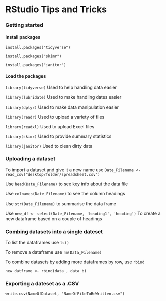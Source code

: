 # RStudio Tips and Tricks

### Getting started

#### Install packages

`install.packages("tidyverse")`

`install.packages("skimr")`

`install.packages("janitor")`

#### Load the packages

`library(tidyverse)` Used to help handling data easier

`library(lubridate)` Used to make handling dates easier

`library(dplyr)` Used to make data manipulation easier

`library(readr)` Used to upload a variety of files

`library(readxl)` Used to upload Excel files

`library(skimr)` Used to provide summary statistics

`library(janitor)` Used to clean dirty data

### Uploading a dataset

To import a dataset and give it a new name use `Date_Filename <- read_csv("desktop/folder/spreadsheet.csv")`

Use `head(Date_Filename)` to see key info about the data file

Use `colnames(Date_Filename)` to see the column headings

Use `str(Date_Filename)` to summarise the data frame

Use `new_df <- select(Date_Filename, 'heading1', 'heading')` To create a new dataframe based on a couple of headings

### Combing datasets into a single dateset

To list the dataframes use `ls()`

To remove a dataframe use `rm(Data_Filename)`

To combine datasets by adding more dataframes by row, use `rbind`

`new_datframe <- rbind(data_, data_b)`

### Exporting a dateset as a .CSV

`write.csv(NameOfDataset, "NameOfFileToBeWritten.csv")`




